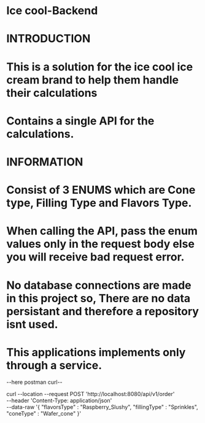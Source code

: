 # Ice cool-Backend

# INTRODUCTION

# This is a solution for the ice cool ice cream brand to help them handle their calculations
# Contains a single API for the calculations.

# INFORMATION

# Consist of 3 ENUMS which are Cone type, Filling Type and Flavors Type. 
# When calling the API, pass the enum values only in the request body else you will receive bad request error.
# No database connections are made in this project so, There are no data persistant and therefore a repository isnt used.
# This applications implements only through a service.


--here postman curl--

curl --location --request POST 'http://localhost:8080/api/v1/order' \
--header 'Content-Type: application/json' \
--data-raw '{
    "flavorsType" : "Raspberry_Slushy",
    "fillingType" : "Sprinkles",
    "coneType" : "Wafer_cone"
}'
